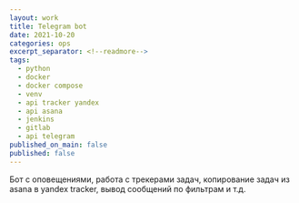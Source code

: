 ```yaml
---
layout: work
title: Telegram bot
date: 2021-10-20
categories: ops
excerpt_separator: <!--readmore-->
tags:
  - python
  - docker
  - docker compose
  - venv
  - api tracker yandex
  - api asana
  - jenkins
  - gitlab
  - api telegram
published_on_main: false
published: false
---
```

Бот с оповещениями, работа с трекерами задач, копирование задач из asana в yandex tracker, вывод сообщений по фильтрам и т.д.

